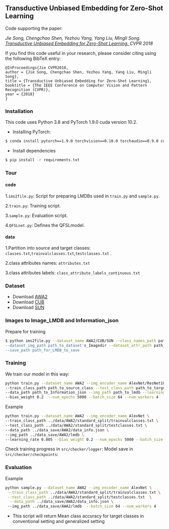 ## Transductive Unbiased Embedding for Zero-Shot Learning

Code supporting the paper:

*Jie Song, Chengchao Shen, Yezhou Yang, Yang Liu, Mingli Song.
[Transductive Unbiased Embedding for Zero-Shot Learning. ](https://openaccess.thecvf.com/content_cvpr_2018/papers/Song_Transductive_Unbiased_Embedding_CVPR_2018_paper.pdf)
CVPR 2018*


If you find this code useful in your research, please consider citing using the
following BibTeX entry:

```
@InProceedings{Jie CVPR2018,
author = {Jie Song, Chengchao Shen, Yezhou Yang, Yang Liu, Mingli Song},
title = {Transductive Unbiased Embedding for Zero-Shot Learning},
booktitle = {The IEEE Conference on Computer Vision and Pattern Recognition (CVPR)},
year = {2018}
}
```

### Installation

This code uses Python 3.8 and PyTorch 1.9.0 cuda version 10.2.

- Installing PyTorch:
```bash
$ conda install pytorch==1.9.0 torchvision==0.10.0 torchaudio==0.9.0 cudatoolkit=10.2 -c pytorch
```

- Install dependencies
```bash
$ pip install -r requirements.txt
```

### Tour
#### code

1.```ims2file.py```: Script for preparing LMDBs used in ```train.py``` and ```sample.py```.

2.```train.py```: Training script.

3.```sample.py```: Evaluation script.

4.```QFSLnet.py```: Defines the QFSLmodel.

#### data

1.Partition into source and target classes: ```classes.txt```,```trainvalclasses.txt```,```testclasses.txt``` .

2.class attributes names: ```attributes.txt```

3.class attributes labels: ```class_attribute_labels_continuous.txt```


### Dataset

- Download [AWA2](https://cvml.ist.ac.at/AwA2/AwA2-data.zip) 
- Download [CUB](https://data.caltech.edu/tindfiles/serve/1239ea37-e132-42ee-8c09-c383bb54e7ff/) 
- Download [SUN](https://cs.brown.edu/~gmpatter/Attributes/SUNAttributeDB_Images.tar.gz) 



### Images to Image_LMDB and Information_json

Prepare for training

```bash
$ python ims2file.py --dataset_name AWA2/CUB/SUN --class_names_path path_to_dataset's_classes_names \
--dataset_img_path path_to_dataset's_Imagedir --dataset_attr_path path_to_allclasses's_attributes \
--save_path path_for_LMDB_to_save
```



### Training


We train our model in this way:


```bash
python train.py --dataset_name AWA2 --img_encoder_name AlexNet/ResNet101/VGG19/GoogLeNet \
--train_class_path path_to_source_class --test_class_path path_to_target_class \ 
--data_path path_to_Information_json --img_path path_to_lmdb --learning_rate 0.005 \ 
--bias_weight 0.2  --num_epochs 5000 --batch_size 64 --num_workers 4   
```

Example

```bash
python train.py --dataset_name AWA2 --img_encoder_name AlexNet \ 
--train_class_path ../data/AWA2/standard_split/trainvalclasses.txt \ 
--test_class_path ../data/AWA2/standard_split/testclasses.txt \ 
--data_path ../data_save/AWA2/data_info.json \ 
--img_path ../data_save/AWA2/lmdb \ 
--learning_rate 0.005 --bias_weight 0.2 --num_epochs 5000 --batch_size 64 --num_workers 4 
```

Check training progress in ```src/checker/logger```:
Model save in ```src/checker/checkpoints```:


### Evaluation
Example

```bash
python sample.py --dataset_name AWA2 --img_encoder_name AlexNet \
 --train_class_path ../data/AWA2/standard_split/trainvalclasses.txt \
 --test_class_path ../data/AWA2/standard_split/testclasses.txt  \
  --data_path ../data_save/AWA2/data_info.json \ 
 --img_path ../data_save/AWA2/lmdb  --batch_size 64 --num_workers 4
```

- This script will return  Mean class accuracy for target classes in conventional setting and generalized setting


